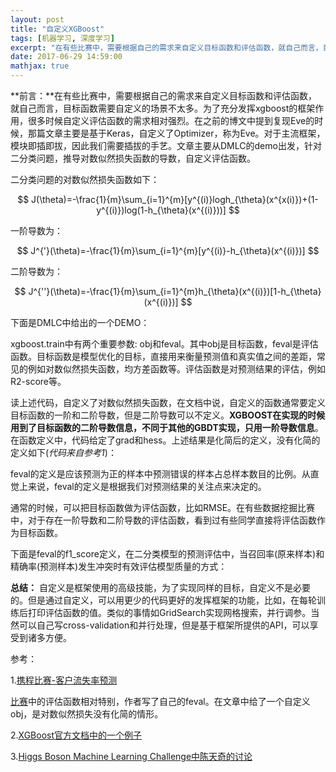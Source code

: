 ```yaml
---
layout: post
title: "自定义XGBoost"
tags: [机器学习, 深度学习]
excerpt: "在有些比赛中，需要根据自己的需求来自定义目标函数和评估函数，就自己而言，目标函数需要自定义的场景不太多。为了充分发挥xgboost的框架作用，很多时候自定义评估函数的需求相对强烈。"
date: 2017-06-29 14:59:00
mathjax: true
---
```


<script type="text/javascript" src="http://cdn.mathjax.org/mathjax/latest/MathJax.js?config=default"></script>

**前言：**在有些比赛中，需要根据自己的需求来自定义目标函数和评估函数，就自己而言，目标函数需要自定义的场景不太多。为了充分发挥xgboost的框架作用，很多时候自定义评估函数的需求相对强烈。在之前的博文中提到复现Eve的时候，那篇文章主要是基于Keras，自定义了Optimizer，称为Eve。对于主流框架，模块即插即拔，因此我们需要插拔的手艺。文章主要从DMLC的demo出发，针对二分类问题，推导对数似然损失函数的导数，自定义评估函数。


二分类问题的对数似然损失函数如下：

$$
J(\theta)=-\frac{1}{m}\sum_{i=1}^{m}[y^{(i)}logh_{\theta}(x^{x(i)})+(1-y^{(i)})log(1-h_{\theta}(x^{(i)}))]
$$

一阶导数为：

$$
J^{'}(\theta)=-\frac{1}{m}\sum_{i=1}^{m}[y^{(i)}-h_{\theta}(x^{(i)})]
$$

二阶导数为：

$$
J^{''}(\theta)=-\frac{1}{m}\sum_{i=1}^{m}h_{\theta}(x^{(i)})[1-h_{\theta}(x^{(i)})]
$$

下面是DMLC中给出的一个DEMO：

<script src="https://gist.github.com/zhpmatrix/83846972e2631b94e38af4d25c2de797.js"></script>

xgboost.train中有两个重要参数: obj和feval。其中obj是目标函数，feval是评估函数。目标函数是模型优化的目标，直接用来衡量预测值和真实值之间的差距，常见的例如对数似然损失函数，均方差函数等。评估函数是对预测结果的评估，例如 R2-score等。

读上述代码，自定义了对数似然损失函数，在文档中说，自定义的函数通常要定义目标函数的一阶和二阶导数，但是二阶导数可以不定义。**XGBOOST在实现的时候用到了目标函数的二阶导数信息，不同于其他的GBDT实现，只用一阶导数信息**。在函数定义中，代码给定了grad和hess。上述结果是化简后的定义，没有化简的定义如下(_代码来自参考1_)：

<script src="https://gist.github.com/zhpmatrix/a36e185019b96b0f2349886cb9c75da0.js"></script>

feval的定义是应该预测为正的样本中预测错误的样本占总样本数目的比例。从直觉上来说，feval的定义是根据我们对预测结果的关注点来决定的。

通常的时候，可以把目标函数做为评估函数，比如RMSE。在有些数据挖掘比赛中，对于存在一阶导数和二阶导数的评估函数，看到过有些同学直接将评估函数作为目标函数。

下面是feval的f1_score定义，在二分类模型的预测评估中，当召回率(原来样本)和精确率(预测样本)发生冲突时有效评估模型质量的方式：

<script src="https://gist.github.com/zhpmatrix/48f47ce958715e7bad560f0eee05db0f.js"></script>

**总结：** 自定义是框架使用的高级技能，为了实现同样的目标，自定义不是必要的。但是通过自定义，可以用更少的代码更好的发挥框架的功能，比如，在每轮训练后打印评估函数的值。类似的事情如GridSearch实现网格搜索，并行调参。当然可以自己写cross-validation和并行处理，但是基于框架所提供的API，可以享受到诸多方便。


参考：

1.[携程比赛-客户流失率预测](http://www.cnblogs.com/silence-gtx/p/5812012.html)

[比赛](https://yunhai.ctrip.com/Games/6)中的评估函数相对特别，作者写了自己的feval。在文章中给了一个自定义obj，是对数似然损失没有化简的情形。

2.[XGBoost官方文档中的一个例子](https://github.com/dmlc/xgboost/blob/master/demo/guide-python/custom_objective.py)

3.[Higgs Boson Machine Learning Challenge中陈天奇的讨论](https://www.kaggle.com/c/higgs-boson/discussion/10286)